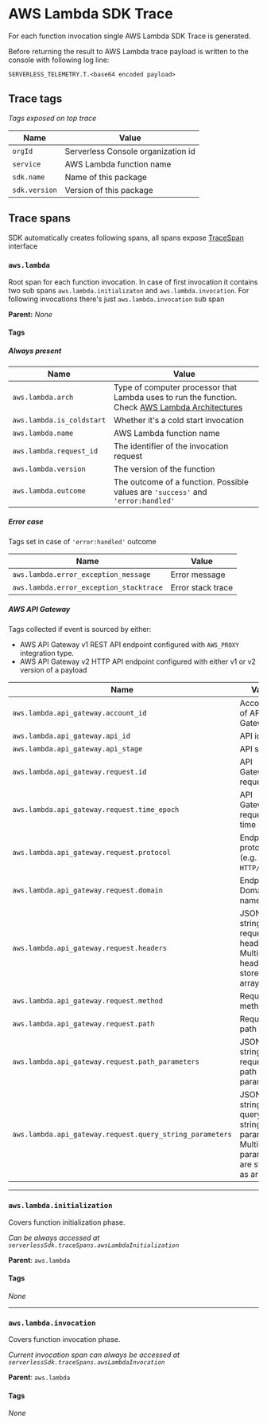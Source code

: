# AWS Lambda SDK Trace

For each function invocation single AWS Lambda SDK Trace is generated.

Before returning the result to AWS Lambda trace payload is written to the console with following log line:

```
SERVERLESS_TELEMETRY.T.<base64 encoded payload>
```

## Trace tags

_Tags exposed on top trace_

| Name          | Value                              |
| ------------- | ---------------------------------- |
| `orgId`       | Serverless Console organization id |
| `service`     | AWS Lambda function name           |
| `sdk.name`    | Name of this package               |
| `sdk.version` | Version of this package            |

## Trace spans

SDK automatically creates following spans, all spans expose [TraceSpan](trace-span.md) interface

### `aws.lambda`

Root span for each function invocation. In case of first invocation it contains two sub spans `aws.lambda.initializaton` and `aws.lambda.invocation`. For following invocations there's just `aws.lambda.invocation` sub span

**Parent:** _None_

#### Tags

##### Always present

| Name                      | Value                                                                                                                                                                |
| ------------------------- | -------------------------------------------------------------------------------------------------------------------------------------------------------------------- |
| `aws.lambda.arch`         | Type of computer processor that Lambda uses to run the function. Check [AWS Lambda Architectures](https://docs.aws.amazon.com/lambda/latest/dg/foundation-arch.html) |
| `aws.lambda.is_coldstart` | Whether it's a cold start invocation                                                                                                                                 |
| `aws.lambda.name`         | AWS Lambda function name                                                                                                                                             |
| `aws.lambda.request_id`   | The identifier of the invocation request                                                                                                                             |
| `aws.lambda.version`      | The version of the function                                                                                                                                          |
| `aws.lambda.outcome`      | The outcome of a function. Possible values are `'success'` and `'error:handled'`                                                                                     |

##### Error case

Tags set in case of `'error:handled'` outcome

| Name                                    | Value             |
| --------------------------------------- | ----------------- |
| `aws.lambda.error_exception_message`    | Error message     |
| `aws.lambda.error_exception_stacktrace` | Error stack trace |

##### AWS API Gateway

Tags collected if event is sourced by either:

- AWS API Gateway v1 REST API endpoint configured with `AWS_PROXY` integration type.
- AWS API Gateway v2 HTTP API endpoint configured with either v1 or v2 version of a payload

| Name                                                     | Value                                                                               |
| -------------------------------------------------------- | ----------------------------------------------------------------------------------- |
| `aws.lambda.api_gateway.account_id`                      | Account id of API Gateway                                                           |
| `aws.lambda.api_gateway.api_id`                          | API id                                                                              |
| `aws.lambda.api_gateway.api_stage`                       | API stage                                                                           |
| `aws.lambda.api_gateway.request.id`                      | API Gateway request id                                                              |
| `aws.lambda.api_gateway.request.time_epoch`              | API Gateway request time                                                            |
| `aws.lambda.api_gateway.request.protocol`                | Endpoint protocol (e.g. `HTTP/1.1`)                                                 |
| `aws.lambda.api_gateway.request.domain`                  | Endpoint Domain name                                                                |
| `aws.lambda.api_gateway.request.headers`                 | JSON string of request headers. Multi value headers are stored as arrays            |
| `aws.lambda.api_gateway.request.method`                  | Request method                                                                      |
| `aws.lambda.api_gateway.request.path`                    | Request path                                                                        |
| `aws.lambda.api_gateway.request.path_parameters`         | JSON string of request path parameters                                              |
| `aws.lambda.api_gateway.request.query_string_parameters` | JSON string of query string parameters. Multi value parameters are stored as arrays |

---

### `aws.lambda.initialization`

Covers function initialization phase.

_Can be always accessed at `serverlessSdk.traceSpans.awsLambdaInitialization`_

**Parent**: `aws.lambda`

#### Tags

_None_

---

### `aws.lambda.invocation`

Covers function invocation phase.

_Current invocation span can always be accessed at `serverlessSdk.traceSpans.awsLambdaInvocation`_

**Parent**: `aws.lambda`

#### Tags

_None_
